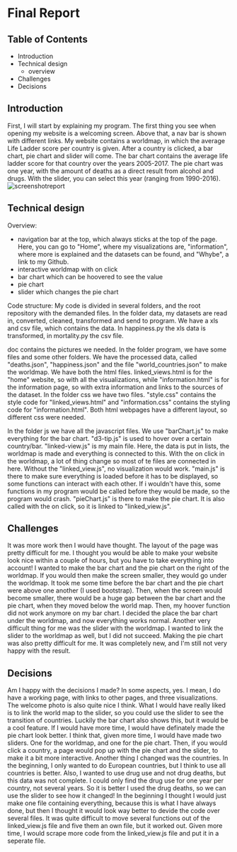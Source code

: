 # Final Report

## Table of Contents
- Introduction
- Technical design
    - overview
- Challenges
- Decisions

## Introduction
First, I will start by explaining my program.
The first thing you see when opening my website is a welcoming screen.
Above that, a nav bar is shown with different links.
My website contains a worldmap, in which the average Life Ladder score per country is given.
After a country is clicked, a bar chart, pie chart and slider will come.
The bar chart contains the average life ladder score for that country over the years 2005-2017.
The pie chart was one year, with the amount of deaths as a direct result from alcohol and drugs.
With the slider, you can select this year (ranging from 1990-2016).
![screenshotreport](https://user-images.githubusercontent.com/44019712/52057501-75cffb80-2565-11e9-89e3-28a90191e8d0.png)


## Technical design
Overview:
- navigation bar at the top, which always sticks at the top of the page. Here, you can go to "Home", where my visualizations are, "information", where more is explained and the datasets can be found, and "Whybe", a link to my Github.
- interactive worldmap with on click
- bar chart which can be hoovered to see the value
- pie chart
- slider which changes the pie chart

Code structure:
My code is divided in several folders, and the root repository with the demanded files.
In the folder data, my datasets are read in, converted, cleaned, transformed and send to program.
We have a xls and csv file, which contains the data.
In happiness.py the xls data is transformed, in mortality.py the csv file.

doc contains the pictures we needed.
In the folder program, we have some files and some other folders.
We have the processed data, called "deaths.json", "happiness.json" and the file "world_countries.json" to make the worldmap.
We have both the html files. linked_views.html is for the "home" website, so with all the visualizations, while "information.html" is for the information page, so with extra information and links to the sources of the dataset.
In the folder css we have two files. "style.css" contains the style code for "linked_views.html" and "information.css" contains the styling code for "information.html". Both html webpages have a different layout, so different css were needed.

In the folder js we have all the javascript files. 
We use "barChart.js" to make everything for the bar chart. "d3-tip.js" is used to hover over a certain country/bar.
"linked-view.js" is my main file. Here, the data is put in lists, the worldmap is made and everything is connected to this. With the on click in the worldmap, a lot of thing change so most of te files are connected in here. Without the "linked_view.js", no visualization would work. "main.js" is there to make sure everything is loaded before it has to be displayed, so some functions can interact with each other. If i wouldn't have this, some functions in my program would be called before they would be made, so the program would crash. "pieChart.js" is there to make the pie chart. It is also called with the on click, so it is linked to "linked_view.js". 

## Challenges
It was more work then I would have thought. The layout of the page was pretty difficult for me. I thought you would be able to make your website look nice within a couple of hours, but you have to take everything into account! I wanted to make the bar chart and the pie chart on the right of the worldmap. If you would then make the screen smaller, they would go under the worldmap. It took me some time before the bar chart and the pie chart were above one another (I used bootstrap). Then, when the screen would become smaller, there would be a huge gap between the bar chart and the pie chart, when they moved below the world map. Then, my hoover function did not work anymore on my bar chart. I decided the place the bar chart under the worldmap, and now everything works normal.
Another very difficult thing for me was the slider with the worldmap. I wanted to link the slider to the worldmap as well, but I did not succeed. Making the pie chart was also pretty difficult for me. It was completely new, and I'm still not very happy with the result.  

## Decisions
Am I happy with the decisions I made? In some aspects, yes. I mean, I do have a working page, with links to other pages, and three visualizations. The welcome photo is also quite nice I think. What I would have really liked is to link the world map to the slider, so you could use the slider to see the transition of countries. Luckily the bar chart also shows this, but it would be a cool feature. If I would have more time, I would have definately made the pie chart look better. I think that, given more time, I would have made two sliders. One for the worldmap, and one for the pie chart. Then, if you would click a country, a page would pop up with the pie chart and the slider, to make it a bit more interactive. Another thing I changed was the countries. In the beginning, I only wanted to do European countries, but I think to use all countries is better. Also, I wanted to use drug use and not drug deaths, but this data was not complete. I could only find the drug use for one year per country, not several years. So it is better I used the drug deaths, so we can use the slider to see how it changed! 
In the beginning I thought I would just make one file containing everything, because this is what I have always done, but then I thought it would look way better to devide the code over several files. It was quite difficult to move several functions out of the linked_view.js file and five them an own file, but it worked out. Given more time, I would scrape more code from the linked_view.js file and put it in a seperate file. 